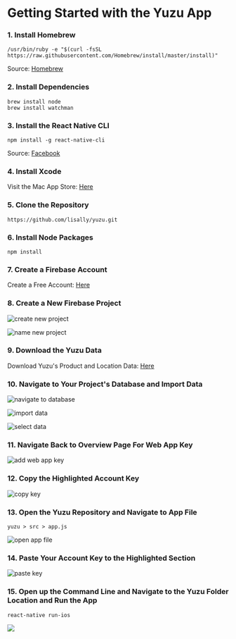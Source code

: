 # Getting Started with the Yuzu App

### 1. Install Homebrew
	/usr/bin/ruby -e "$(curl -fsSL https://raw.githubusercontent.com/Homebrew/install/master/install)"
Source: [Homebrew](https://brew.sh/)

### 2. Install Dependencies
	brew install node
	brew install watchman
	
### 3. Install the React Native CLI
	npm install -g react-native-cli

Source: [Facebook](https://facebook.github.io/react-native/docs/getting-started.html)
	
### 4. Install Xcode
Visit the Mac App Store: [Here](https://itunes.apple.com/us/app/xcode/id497799835?mt=12)

### 5. Clone the Repository
	https://github.com/lisally/yuzu.git
	
### 6. Install Node Packages
	npm install
	
### 7. Create a Firebase Account
Create a Free Account: [Here](https://firebase.google.com/)

### 8. Create a New Firebase Project
![create new project](./images/1.png)

![name new project](./images/2.png)

### 9. Download the Yuzu Data
Download Yuzu's Product and Location Data: [Here](https://github.com/lisally/yuzu/tree/master/documentation/yuzu_data.json)

### 10. Navigate to Your Project's Database and Import Data
![navigate to database](./images/3.png)

![import data](./images/4.png)

![select data](./images/5.png)

### 11. Navigate Back to Overview Page For Web App Key
![add web app key](./images/6.png)

### 12. Copy the Highlighted Account Key
![copy key](./images/7.png)

### 13. Open the Yuzu Repository and Navigate to App File
	yuzu > src > app.js

![open app file](./images/8.png)

### 14. Paste Your Account Key to the Highlighted Section
![paste key](./images/9.png)

### 15. Open up the Command Line and Navigate to the Yuzu Folder Location and Run the App
	react-native run-ios

<kbd>
  <img src="./images/10.png">
</kbd>